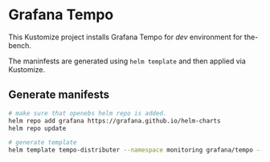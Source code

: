 # Grafana Tempo
This Kustomize project installs Grafana Tempo for *dev* environment for the-bench.

The maninfests are generated using `helm template` and then applied via Kustomize.

## Generate manifests
```sh
# make sure that openebs helm repo is added.
helm repo add grafana https://grafana.github.io/helm-charts
helm repo update

# generate template
helm template tempo-distributer --namespace monitoring grafana/tempo --values values.yaml > manifests.yaml
```
